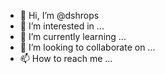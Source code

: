- 👋 Hi, I’m @dshrops
- 👀 I’m interested in ...
- 🌱 I’m currently learning ...
- 💞️ I’m looking to collaborate on ...
- 📫 How to reach me ...

<!---
dshrops/dshrops is a ✨ special ✨ repository because its `README.md` (this file) appears on your GitHub profile.
You can click the Preview link to take a look at your changes.
--->
